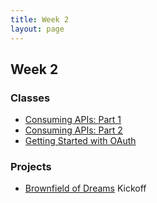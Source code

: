 ```yaml
---
title: Week 2
layout: page
---
```


## Week 2

### Classes

* [Consuming APIs: Part 1](../lessons/consuming_an_api_part_1)
* [Consuming APIs: Part 2](../lessons/consuming_an_api_part_2)
* [Getting Started with OAuth](../lessons/getting_started_with_oauth)

### Projects

* [Brownfield of Dreams](../projects/brownfield_of_dreams) Kickoff
